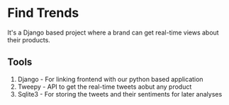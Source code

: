 # Find Trends
It's a Django based project where a brand can get real-time views about their products.

## Tools
  1. Django - For linking frontend with our python based application
  2. Tweepy - API to get the real-time tweets aobut any product
  3. Sqlite3 - For storing the tweets and their sentiments for later analyses

